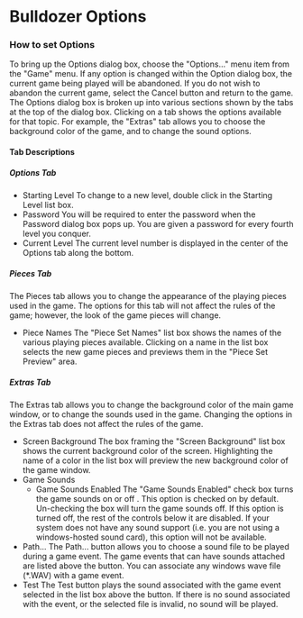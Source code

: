 # Bulldozer Options

### How to set Options
To bring up the Options dialog box, choose the "Options..." menu item from the "Game" menu.  If any option is changed within the Option dialog box, the current game being played will be abandoned.  If you do not wish to abandon the current game, select the Cancel button and return to the game.
The Options dialog box is broken up into various sections shown by the tabs at the top of the dialog box.  Clicking on a tab shows the options available for that topic.  For example, the "Extras" tab allows you to choose the background color of the game, and to change the sound options.


#### Tab Descriptions
#####  Options Tab
* Starting Level
To change to a new level, double click in the Starting Level list box.
* Password
You will be required to enter the password when the Password dialog box pops up.  You are given a password for every fourth level you conquer.
* Current Level
The current level number is displayed in the center of the Options tab along the bottom.

#####  Pieces Tab
The Pieces tab allows you to change the appearance of the playing pieces used in the game.  The options for this tab will not affect the rules of the game; however, the look of the game pieces will change.
* Piece Names
The "Piece Set Names" list box shows the names of the various playing pieces available.  Clicking on a name in the list box selects the new game pieces and previews them in the "Piece Set Preview" area.

#####  Extras Tab
The Extras tab allows you to change the background color of the main game window, or to change the sounds used in the game.  Changing the options in the Extras tab does not affect the rules of the game.
* Screen Background
The box framing the "Screen Background" list box shows the current background color of the screen.  Highlighting the name of a color in the list box will preview the new background color of the game window.
* Game Sounds
    * Game Sounds Enabled
The "Game Sounds Enabled" check box turns the game sounds on or off .  This option is checked on by default.  Un-checking the box will turn the game sounds off.  If this option is turned off, the rest of the controls below it are disabled.
If your system does not have any sound support (i.e. you are not using a windows-hosted sound card), this option will not be available.
* Path...
The Path... button allows you to choose a sound file to be played during a game event.  The game events that can have sounds attached are listed above the button.  You can associate any windows wave file (*.WAV) with a game event.
* Test
The Test button plays the sound associated with the game event selected in the list box above the button.  If there is no sound associated with the event, or the selected file is invalid, no sound will be played.
